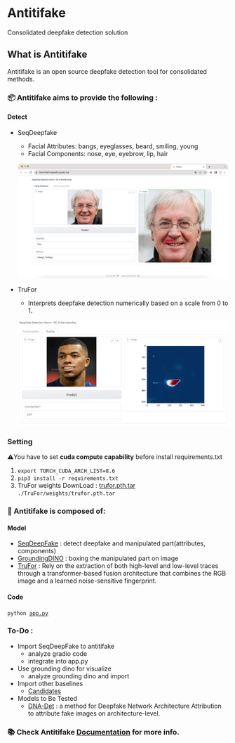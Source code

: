 # Antitifake
Consolidated deepfake detection solution
<!--
[![eBPF Emerging Project](https://img.shields.io/badge/ebpf.io-Emerging--App-success)](https://ebpf.io/projects#loxilb) [![Go Report Card](https://goreportcard.com/badge/github.com/loxilb-io/loxilb)](https://goreportcard.com/report/github.com/loxilb-io/loxilb) ![build workflow](https://github.com/loxilb-io/loxilb/actions/workflows/docker-image.yml/badge.svg) ![sanity workflow](https://github.com/loxilb-io/loxilb/actions/workflows/basic-sanity.yml/badge.svg) ![apache](https://img.shields.io/badge/license-Apache-blue.svg) [![Info][docs-shield]][docs-url] [![Slack](https://img.shields.io/badge/community-join%20slack-blue)](https://www.loxilb.io/members)  
-->

## What is Antitifake

Antitifake is an open source deepfake detection tool for consolidated methods.

### 📦 Antitifake aims to provide the following :   
#### Detect
- SeqDeepfake
    - Facial Attributes: bangs, eyeglasses, beard, smiling, young
    - Facial Components: nose, eye, eyebrow, lip, hair
    
    ![seqDeepfake_result](./.asset/seqDeepfake_result.png)

- TruFor
    - Interprets deepfake detection numerically based on a scale from 0 to 1.

    ![trufor_result](./.asset/trufor_result.png)

### Setting
⚠️You have to set **cuda compute capability** before install requirements.txt
1. ```export TORCH_CUDA_ARCH_LIST=8.6```
2. ```pip3 install -r requirements.txt```
3. TruFor weights DownLoad  : [trufor.pth.tar](https://www.grip.unina.it/download/prog/TruFor/TruFor_weights.zip) ```./TruFor/weights/trufor.pth.tar```

### 🧿 Antitifake is composed of:       
#### Model
- [SeqDeepFake](https://github.com/rshaojimmy/SeqDeepFake) : detect deepfake and manipulated part(attributes, components)
- [GroundingDINO](https://github.com/IDEA-Research/GroundingDINO) : boxing the manipulated part on image
- [TruFor](https://github.com/grip-unina/TruFor) : Rely on the extraction of both high-level and low-level traces through a transformer-based fusion architecture that combines the RGB image and a learned noise-sensitive fingerprint.

#### Code
<code>python [app.py](app.py)</code>

### To-Do :       
- Import SeqDeepFake to antitifake
    * analyze gradio code
    * integrate into app.py
- Use grounding dino for visualize
    * analyze grounding dino and import
- Import other baselines
    * [Candidates](https://github.com/Daisy-Zhang/Awesome-Deepfakes-Detection)
- Models to Be Tested
    * [DNA-Det](https://github.com/ICTMCG/DNA-Det) : a method for Deepfake Network Architecture Attribution to attribute fake images on architecture-level.



 
### 📚 Check Antitifake [Documentation](https:///) for more info.   

[docs-shield]: https://img.shields.io/badge/info-docs-blue
[docs-url]: https://loxilb-io.github.io/loxilbdocs/
[slack=shield]: https://img.shields.io/badge/Community-Join%20Slack-blue
[slack-url]: https://www.loxilb.io/members
